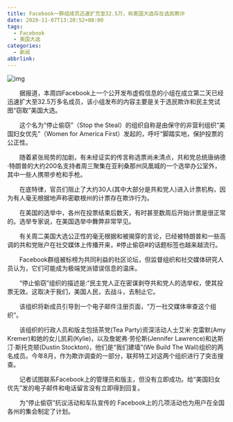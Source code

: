 ```yaml
---
title: Facebook一群组成员迅速扩充至32.5万，称美国大选存在选民欺诈
date: 2020-11-07T13:20:52+08:00
tags:
  - Facebook
  - 美国大选
categories:
  - 新闻
abbrlink:
---
```


![img](https://cdn.jsdelivr.net/gh/yakeing/Documentation@main/Hexo/images/7939-kcpxnwv7323244.png)

　　据报道，本周四Facebook上一个公开发布虚假信息的小组在成立第二天已经迅速扩大至32.5万多名成员，该小组发布的内容主要是关于选民欺诈和民主党试图“窃取”美国大选。

　　这个名为“停止偷窃”（Stop the Steal）的组织自称是由保守的非营利组织“美国妇女优先”（Women for America First）发起的，呼吁“脚踏实地，保护投票的公正性。

　　随着紧张局势的加剧，有未经证实的传言称选票尚未清点，共和党总统唐纳德·特朗普的大约200名支持者周三聚集在亚利桑那州凤凰城的一个选举办公室外，其中一些人携带步枪和手枪。

　　在底特律，官员们阻止了大约30人(其中大部分是共和党人)进入计票机构，因为有人毫无根据地声称密歇根州的计票存在欺诈行为。

　　在美国的选举中，各州在投票结束后数天，有时甚至数周后开始计票是很正常的。选举专家说，在美国选举中舞弊非常罕见。

　　有关周二美国大选公正性的毫无根据和被揭穿的言论，已经被特朗普和一些高调的共和党账户在社交媒体上传播开来，#停止偷窃#的话题标签也越来越流行。

　　Facebook群组被标榜为共同利益的社区论坛，但监督组织和社交媒体研究人员认为，它们可能成为极端党派错误信息的温床。

　　“停止偷窃”组织的描述是:“民主党人正在密谋剥夺共和党人的选举权，使其投票无效。这取决于我们，美国人民，去战斗，去制止它。

　　该组织将新成员引导到一个电子邮件注册页面，“万一社交媒体审查这个组织”。

　　该组织的行政人员和版主包括茶党(Tea Party)资深活动人士艾米·克雷默(Amy Kremer)和她的女儿凯莉(Kylie)，以及詹妮弗·劳伦斯(Jennifer Lawrence)和达斯汀·斯托克顿(Dustin Stockton)，他们是“我们建墙”(We Build The Wall)组织的两名成员。今年8月，作为欺诈调查的一部分，联邦特工对这两个组织进行了突击搜查。

　　记者试图联系Facebook上的管理员和版主，但没有立即成功。给“美国妇女优先”发的电子邮件和电话留言没有立即得到回复。

　　为“停止偷窃”抗议活动和车队宣传的 Facebook上的几项活动也为用户在全国各州的集会制定了计划。